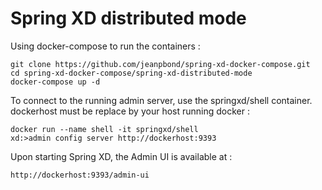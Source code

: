 # Spring XD distributed mode

Using docker-compose to run the containers :
	
	git clone https://github.com/jeanpbond/spring-xd-docker-compose.git
	cd spring-xd-docker-compose/spring-xd-distributed-mode
    docker-compose up -d
	
To connect to the running admin server, use the springxd/shell container. dockerhost must be replace by your host running docker : 

	docker run --name shell -it springxd/shell
    xd:>admin config server http://dockerhost:9393
	
Upon starting Spring XD, the Admin UI is available at :

	http://dockerhost:9393/admin-ui